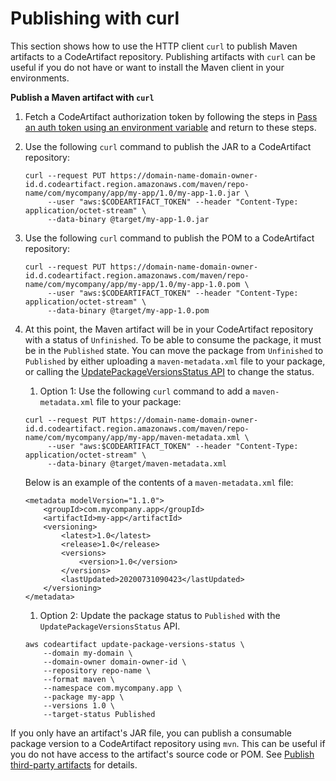# Publishing with curl<a name="maven-curl"></a>

This section shows how to use the HTTP client `curl` to publish Maven artifacts to a CodeArtifact repository\. Publishing artifacts with `curl` can be useful if you do not have or want to install the Maven client in your environments\.

**Publish a Maven artifact with `curl`**

1. Fetch a CodeArtifact authorization token by following the steps in [Pass an auth token using an environment variable](tokens-authentication.md#env-var) and return to these steps\.

1. Use the following `curl` command to publish the JAR to a CodeArtifact repository:

   ```
   curl --request PUT https://domain-name-domain-owner-id.d.codeartifact.region.amazonaws.com/maven/repo-name/com/mycompany/app/my-app/1.0/my-app-1.0.jar \
        --user "aws:$CODEARTIFACT_TOKEN" --header "Content-Type: application/octet-stream" \
        --data-binary @target/my-app-1.0.jar
   ```

1. Use the following `curl` command to publish the POM to a CodeArtifact repository:

   ```
   curl --request PUT https://domain-name-domain-owner-id.d.codeartifact.region.amazonaws.com/maven/repo-name/com/mycompany/app/my-app/1.0/my-app-1.0.pom \
        --user "aws:$CODEARTIFACT_TOKEN" --header "Content-Type: application/octet-stream" \
        --data-binary @target/my-app-1.0.pom
   ```

1. At this point, the Maven artifact will be in your CodeArtifact repository with a status of `Unfinished`\. To be able to consume the package, it must be in the `Published` state\. You can move the package from `Unfinished` to `Published` by either uploading a `maven-metadata.xml` file to your package, or calling the [UpdatePackageVersionsStatus API](https://docs.aws.amazon.com/codeartifact/latest/APIReference/API_UpdatePackageVersionsStatus.html) to change the status\.

   1.  Option 1: Use the following `curl` command to add a `maven-metadata.xml` file to your package: 

      ```
      curl --request PUT https://domain-name-domain-owner-id.d.codeartifact.region.amazonaws.com/maven/repo-name/com/mycompany/app/my-app/maven-metadata.xml \
           --user "aws:$CODEARTIFACT_TOKEN" --header "Content-Type: application/octet-stream" \
           --data-binary @target/maven-metadata.xml
      ```

      Below is an example of the contents of a `maven-metadata.xml` file:

      ```
      <metadata modelVersion="1.1.0">
          <groupId>com.mycompany.app</groupId>
          <artifactId>my-app</artifactId>
          <versioning>
              <latest>1.0</latest>
              <release>1.0</release>
              <versions>
                  <version>1.0</version>
              </versions>
              <lastUpdated>20200731090423</lastUpdated>
          </versioning>
      </metadata>
      ```

   1.  Option 2: Update the package status to `Published` with the `UpdatePackageVersionsStatus` API\. 

      ```
      aws codeartifact update-package-versions-status \
          --domain my-domain \
          --domain-owner domain-owner-id \
          --repository repo-name \
          --format maven \
          --namespace com.mycompany.app \
          --package my-app \
          --versions 1.0 \
          --target-status Published
      ```

If you only have an artifact's JAR file, you can publish a consumable package version to a CodeArtifact repository using `mvn`\. This can be useful if you do not have access to the artifact's source code or POM\. See [Publish third\-party artifacts](maven-mvn.md#publishing-third-party-artifacts) for details\.